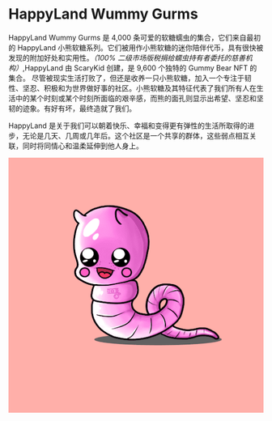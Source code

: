# HappyLand Wummy Gurms

HappyLand Wummy Gurms 是 4,000 条可爱的软糖蠕虫的集合，它们来自最初的 HappyLand 小熊软糖系列。它们被用作小熊软糖的迷你陪伴代币，具有很快被发现的附加好处和实用性。*（100% 二级市场版税捐给蠕虫持有者委托的慈善机构）*,HappyLand 由 ScaryKid 创建，是 9,600 个独特的 Gummy Bear NFT 的集合。
尽管被现实生活打败了，但还是收养一只小熊软糖，加入一个专注于韧性、坚忍、积极和为世界做好事的社区。小熊软糖及其特征代表了我们所有人在生活中的某个时刻或某个时刻所面临的艰辛感，而熊的面孔则显示出希望、坚忍和坚韧的迹象。有好有坏，最终造就了我们。

HappyLand 是关于我们可以朝着快乐、幸福和变得更有弹性的生活所取得的进步，无论是几天、几周或几年后。这个社区是一个共享的群体，这些弱点相互关联，同时将同情心和温柔延伸到他人身上。

![NFT](unnamed.png)
